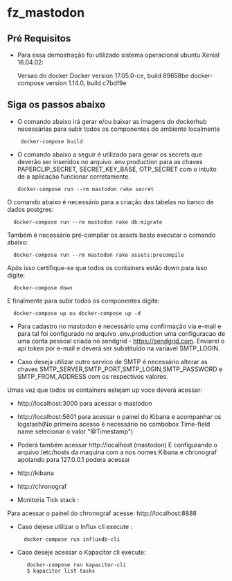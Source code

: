 # fz_mastodon

## Pré Requisitos

- Para essa demostração foi utilizado sistema operacional ubuntu Xenial 16.04.02:

   Versao do docker Docker version 17.05.0-ce, build 89658be
   docker-compose version 1.14.0, build c7bdf9e

## Siga os passos abaixo

- O comando abaixo irá gerar e/ou baixar as imagens do dockerhub necessárias para subir todos os componentes do ambiente localmente
 
       docker-compose build

- O comando abaixo a seguir é utilizado para gerar os secrets que deverão ser inseridos no arquivo .env.production para as chaves PAPERCLIP_SECRET, SECRET_KEY_BASE, OTP_SECRET com o intuito de a aplicação funcionar corretamente.

      docker-compose run --rm mastodon rake secret

O comando abaixo é necessário para a criação das tabelas no banco de dados postgres: 

      docker-compose run --rm mastodon rake db:migrate

Também é necessário pré-compilar os assets basta executar o comando abaixo:

      docker-compose run --rm mastodon rake assets:precompile


Após isso certifique-se que todos os containers estão down para isso digite:

      docker-compose down

E finalmente para subir todos os componentes digite: 

      docker-compose up ou docker-compose up -d


- Para cadastro no mastodon é necessário uma confirmação via e-mail e para tal foi configurado no arquivo .env.production uma configuracao de uma conta pessoal criada no sendgrid - https://sendgrid.com. Enviarei o api token por e-mail e deverá ser substituído na variavel SMTP_LOGIN. 

 - Caso deseja utilizar outro servico de SMTP é necessário alterar as chaves SMTP_SERVER,SMTP_PORT,SMTP_LOGIN,SMTP_PASSWORD e SMTP_FROM_ADDRESS com os respectivos valores.
 
 Umas vez que todos os containers estejam up voce deverá acessar:

- http://localhost:3000 para acessar o mastodon
- http://localhost:5601 para acessar o painel do Kibana e acompanhar os logstash(No primeiro acesso é necessário no combobox Time-field name selecionar o valor "@Timestamp")
 
- Poderá também acessar
  http://localhost (mastodon)
 E configurando o arquivo /etc/hosts da maquina com a nos nomes Kibana e chronograf apotando para 127.0.0.1 podera acessar
 - http://kibana
 - http://chronograf
 
 - Monitoria Tick stack :
 
 Para acessar o painel do chronograf acesse: http://localhost:8888
 
 - Caso dejese utilizar o Influx cli execute :
 
         docker-compose run influxdb-cli
- Caso deseje acessar o Kapacitor cli execute:

         docker-compose run kapacitor-cli
         $ kapacitor list tasks


 
